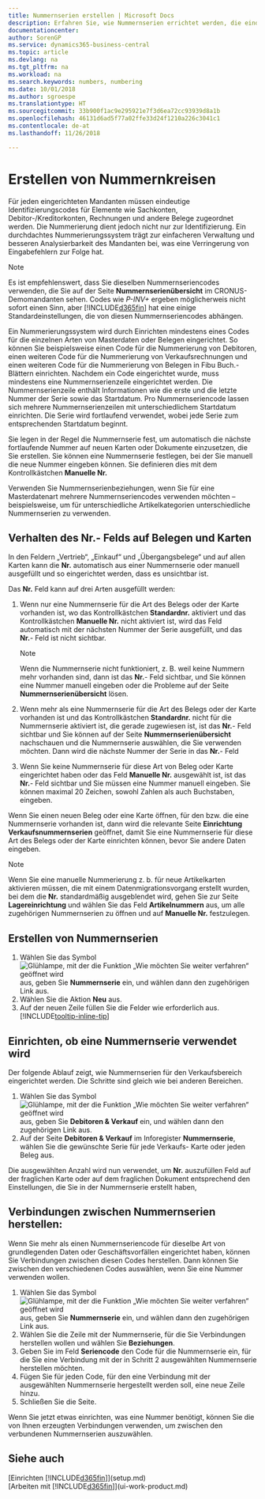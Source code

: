 ```yaml
---
title: Nummernserien erstellen | Microsoft Docs
description: Erfahren Sie, wie Nummernserien errichtet werden, die eindeutigen  ID Codes zu Konten und Belegen in  Business Central zugewiesen werden.
documentationcenter: 
author: SorenGP
ms.service: dynamics365-business-central
ms.topic: article
ms.devlang: na
ms.tgt_pltfrm: na
ms.workload: na
ms.search.keywords: numbers, numbering
ms.date: 10/01/2018
ms.author: sgroespe
ms.translationtype: HT
ms.sourcegitcommit: 33b900f1ac9e295921e7f3d6ea72cc93939d8a1b
ms.openlocfilehash: 46131d6ad5f77a02ffe33d24f1210a226c3041c1
ms.contentlocale: de-at
ms.lasthandoff: 11/26/2018

---
```

# <a name="create-number-series"></a>Erstellen von Nummernkreisen
Für jeden eingerichteten Mandanten müssen eindeutige Identifizierungscodes für Elemente wie Sachkonten, Debitor-/Kreditorkonten, Rechnungen und andere Belege zugeordnet werden. Die Nummerierung dient jedoch nicht nur zur Identifizierung. Ein durchdachtes Nummerierungssystem trägt zur einfacheren Verwaltung und besseren Analysierbarkeit des Mandanten bei, was eine Verringerung von Eingabefehlern zur Folge hat.

> [!NOTE]  
>   Es ist empfehlenswert, dass Sie dieselben Nummernseriencodes verwenden, die Sie auf der Seite **Nummernserienübersicht** im CRONUS-Demomandanten sehen. Codes wie  *P-INV+* ergeben möglicherweis nicht sofort einen Sinn, aber [!INCLUDE[d365fin](includes/d365fin_md.md)] hat eine einige Standardeinstellungen, die von diesen Nummernseriencodes abhängen.

Ein Nummerierungssystem wird durch Einrichten mindestens eines Codes für die einzelnen Arten von Masterdaten oder Belegen eingerichtet. So können Sie beispielsweise einen Code für die Nummerierung von Debitoren, einen weiteren Code für die Nummerierung von Verkaufsrechnungen und einen weiteren Code für die Nummerierung von Belegen in Fibu Buch.-Blättern einrichten. Nachdem ein Code eingerichtet wurde, muss mindestens eine Nummernserienzeile eingerichtet werden. Die Nummernserienzeile enthält Informationen wie die erste und die letzte Nummer der Serie sowie das Startdatum. Pro Nummernseriencode lassen sich mehrere Nummernserienzeilen mit unterschiedlichem Startdatum einrichten. Die Serie wird fortlaufend verwendet, wobei jede Serie zum entsprechenden Startdatum beginnt.

Sie legen in der Regel die Nummernserie fest, um automatisch die nächste fortlaufende Nummer auf neuen Karten oder Dokumente einzusetzen, die Sie erstellen. Sie können eine Nummernserie festlegen, bei der Sie manuell die neue Nummer eingeben können. Sie definieren dies mit dem Kontrollkästchen **Manuelle Nr.**

Verwenden Sie Nummernserienbeziehungen, wenn Sie für eine Masterdatenart mehrere Nummernseriencodes verwenden möchten – beispielsweise, um für unterschiedliche Artikelkategorien unterschiedliche Nummernserien zu verwenden.

## <a name="behavior-of-the-no-field-on-documents-and-cards"></a>Verhalten des Nr.- Felds auf Belegen und Karten
In den Feldern „Vertrieb“, „Einkauf“ und „Übergangsbelege“ und auf allen Karten kann die **Nr.** automatisch aus einer Nummernserie oder manuell ausgefüllt und so eingerichtet werden, dass es unsichtbar ist.

Das **Nr.** Feld kann auf drei Arten ausgefüllt werden:

1. Wenn nur eine Nummernserie für die Art des Belegs oder der Karte vorhanden ist, wo das Kontrollkästchen **Standardnr.** aktiviert und das Kontrollkästchen **Manuelle Nr.** nicht aktiviert ist, wird das Feld automatisch mit der nächsten Nummer der Serie ausgefüllt, und das **Nr.**- Feld ist nicht sichtbar.

    > [!NOTE]  
    > Wenn die Nummernserie nicht funktioniert, z. B. weil keine Nummern mehr vorhanden sind, dann ist das **Nr.**- Feld sichtbar, und Sie können eine Nummer manuell eingeben oder die Probleme auf der Seite **Nummernserienübersicht** lösen.

2. Wenn mehr als eine Nummernserie für die Art des Belegs oder der Karte vorhanden ist und das Kontrollkästchen **Standardnr.** nicht für die Nummernserie aktiviert ist, die gerade zugewiesen ist, ist das **Nr.**- Feld sichtbar und Sie können auf der Seite **Nummernserienübersicht** nachschauen und die Nummernserie auswählen, die Sie verwenden möchten. Dann wird die nächste Nummer der Serie in das **Nr.**- Feld

3. Wenn Sie keine Nummernserie für diese Art von Beleg oder Karte eingerichtet haben oder das Feld **Manuelle Nr.** ausgewählt ist, ist das **Nr.**- Feld sichtbar und Sie müssen eine Nummer manuell eingeben. Sie können maximal 20 Zeichen, sowohl Zahlen als auch Buchstaben, eingeben.

Wenn Sie einen neuen Beleg oder eine Karte öffnen, für den bzw. die eine Nummernserie vorhanden ist, dann wird die relevante Seite **Einrichtung Verkaufsnummernserien** geöffnet, damit Sie eine Nummernserie für diese Art des Belegs oder der Karte einrichten können, bevor Sie andere Daten eingeben.

> [!NOTE]  
> Wenn Sie eine manuelle Nummerierung z. b. für neue Artikelkarten aktivieren müssen, die mit einem Datenmigrationsvorgang erstellt wurden, bei dem die **Nr.** standardmäßig ausgeblendet wird, gehen Sie zur Seite **Lagereinrichtung** und wählen Sie das Feld **Artikelnummern** aus, um alle zugehörigen Nummernserien zu öffnen und auf **Manuelle Nr.** festzulegen.

## <a name="to-create-a-new-number-series"></a>Erstellen von Nummernserien
1. Wählen Sie das Symbol ![Glühlampe, mit der die Funktion „Wie möchten Sie weiter verfahren“ geöffnet wird](media/ui-search/search_small.png "Wie möchten Sie weiter verfahren?") aus, geben Sie **Nummernserie** ein, und wählen dann den zugehörigen Link aus.
2. Wählen Sie die Aktion **Neu** aus.
3. Auf der neuen Zeile füllen Sie die Felder wie erforderlich aus. [!INCLUDE[tooltip-inline-tip](includes/tooltip-inline-tip_md.md)]

## <a name="to-set-up-where-a-number-series-is-used"></a>Einrichten, ob eine Nummernserie verwendet wird
Der folgende Ablauf zeigt, wie Nummernserien für den Verkaufsbereich eingerichtet werden. Die Schritte sind gleich wie bei anderen Bereichen.
1. Wählen Sie das Symbol ![Glühlampe, mit der die Funktion „Wie möchten Sie weiter verfahren“ geöffnet wird](media/ui-search/search_small.png "Wie möchten Sie weiter verfahren?") aus, geben Sie **Debitoren & Verkauf** ein, und wählen dann den zugehörigen Link aus.
2. Auf der Seite **Debitoren & Verkauf** im Inforegister **Nummernserie**, wählen Sie die gewünschte Serie für jede Verkaufs- Karte oder jeden Beleg aus.

Die ausgewählten Anzahl wird nun verwendet, um **Nr.** auszufüllen Feld auf der fraglichen Karte oder auf dem fraglichen Dokument entsprechend den Einstellungen, die Sie in der Nummernserie erstellt haben, 

## <a name="to-create-relationships-between-number-series"></a>Verbindungen zwischen Nummernserien herstellen:
Wenn Sie mehr als einen Nummernseriencode für dieselbe Art von grundlegenden Daten oder Geschäftsvorfällen eingerichtet haben, können Sie Verbindungen zwischen diesen Codes herstellen. Dann können Sie zwischen den verschiedenen Codes auswählen, wenn Sie eine Nummer verwenden wollen.

1. Wählen Sie das Symbol ![Glühlampe, mit der die Funktion „Wie möchten Sie weiter verfahren“ geöffnet wird](media/ui-search/search_small.png "Wie möchten Sie weiter verfahren?") aus, geben Sie **Nummernserie** ein, und wählen dann den zugehörigen Link aus.
2. Wählen Sie die Zeile mit der Nummernserie, für die Sie Verbindungen herstellen wollen und wählen Sie **Beziehungen**.
3. Geben Sie im Feld **Seriencode** den Code für die Nummernserie ein, für die Sie eine Verbindung mit der in Schritt 2 ausgewählten Nummernserie herstellen möchten.
4. Fügen Sie für jeden Code, für den eine Verbindung mit der ausgewählten Nummernserie hergestellt werden soll, eine neue Zeile hinzu.
5. Schließen Sie die Seite.

Wenn Sie jetzt etwas einrichten, was eine Nummer benötigt, können Sie die von Ihnen erzeugten Verbindungen verwenden, um zwischen den verbundenen Nummernserien auszuwählen.

## <a name="see-also"></a>Siehe auch
[Einrichten [!INCLUDE[d365fin](includes/d365fin_md.md)]](setup.md)  
[Arbeiten mit [!INCLUDE[d365fin](includes/d365fin_md.md)]](ui-work-product.md)  

